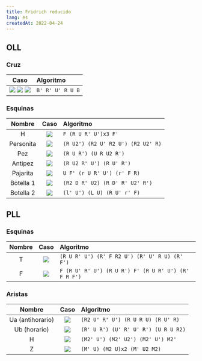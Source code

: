 ```yaml
---
title: Fridrich reducido
lang: es
createdAt: 2022-04-24
---
```


<!-- toc -->

## OLL

### Cruz

|                                                  Caso                                                   | Algoritmo        |
| :-----------------------------------------------------------------------------------------------------: | :--------------- |
| ![](/images/fridrich/oll-punto.png) ![](/images/fridrich/oll-l.png) ![](/images/fridrich/oll-linea.png) | `B' R' U' R U B` |

### Esquinas

|  Nombre   |                  Caso                   | Algoritmo                          |
| :-------: | :-------------------------------------: | :--------------------------------- |
|     H     |     ![](/images/fridrich/oll-h.png)     | `F (R U R' U')x3 F'`               |
| Personita |  ![](/images/fridrich/oll-persona.png)  | `(R U2') (R2 U' R2 U') (R2 U2' R)` |
|    Pez    |    ![](/images/fridrich/oll-pez.png)    | `(R U R') (U R U2 R')`             |
|  Antipez  |  ![](/images/fridrich/oll-antipez.png)  | `(R U2 R' U') (R U' R')`           |
| Pajarita  | ![](/images/fridrich/oll-pajarita.png)  | `U F' (r U R' U') (r' F R)`        |
| Botella 1 | ![](/images/fridrich/oll-botella-1.png) | `(R2 D R' U2) (R D' R' U2' R')`    |
| Botella 2 | ![](/images/fridrich/oll-botella-2.png) | `(l' U') (L U) (R U' r' F)`        |

## PLL

### Esquinas

| Nombre |              Caso               | Algoritmo                                            |
| :----: | :-----------------------------: | :--------------------------------------------------- |
|   T    | ![](/images/fridrich/pll-t.png) | `(R U R' U') (R' F R2 U') (R' U' R U) (R' F')`       |
|   F    | ![](/images/fridrich/pll-f.png) | `F (R U' R' U') (R U R') F' (R U R' U') (R' F R F')` |

### Aristas

|      Nombre      |               Caso               | Algoritmo                            |
| :--------------: | :------------------------------: | :----------------------------------- |
| Ua (antihorario) | ![](/images/fridrich/pll-ua.png) | `(R2 U' R' U') (R U R U) (R U' R)`   |
|   Ub (horario)   | ![](/images/fridrich/pll-ub.png) | `(R' U R') (U' R' U' R') (U R U R2)` |
|        H         | ![](/images/fridrich/pll-h.png)  | `(M2' U') (M2' U2') (M2' U') M2'`    |
|        Z         | ![](/images/fridrich/pll-z.png)  | `(M' U) (M2 U)x2 (M' U2 M2)`         |
